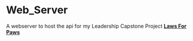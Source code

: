 # Web_Server
A webserver to host the api for my Leadership Capstone Project [**Laws For Paws**](https://github.com/theticarcher38/LawsForPaws)
